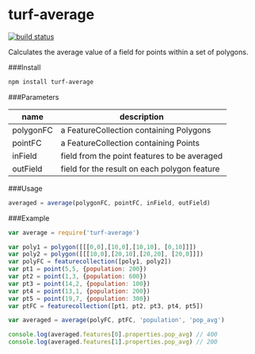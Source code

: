 turf-average
============
[![build status](https://secure.travis-ci.org/Turfjs/turf-average.png)](http://travis-ci.org/Turfjs/turf-average)

Calculates the average value of a field for points within a set of polygons.

###Install

```sh
npm install turf-average
```

###Parameters

|name|description|
|---|---|
|polygonFC|a FeatureCollection containing Polygons|
|pointFC|a FeatureCollection containing Points|
|inField|field from the point features to be averaged|
|outField|field for the result on each polygon feature|

###Usage

```js
averaged = average(polygonFC, pointFC, inField, outField)
```

###Example

```js
var average = require('turf-average')

var poly1 = polygon([[[0,0],[10,0],[10,10], [0,10]]])
var poly2 = polygon([[[10,0],[20,10],[20,20], [20,0]]])
var polyFC = featurecollection([poly1, poly2])
var pt1 = point(5,5, {population: 200})
var pt2 = point(1,3, {population: 600})
var pt3 = point(14,2, {population: 100})
var pt4 = point(13,1, {population: 200})
var pt5 = point(19,7, {population: 300})
var ptFC = featurecollection([pt1, pt2, pt3, pt4, pt5])

var averaged = average(polyFC, ptFC, 'population', 'pop_avg')

console.log(averaged.features[0].properties.pop_avg) // 400
console.log(averaged.features[1].properties.pop_avg) // 200
```